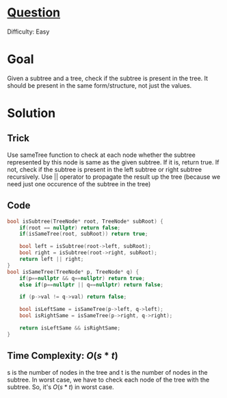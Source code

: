 # [Question](https://leetcode.com/problems/subtree-of-another-tree/)
Difficulty: Easy
# Goal
Given a subtree and a tree, check if the subtree is present in the tree. It should be present in the same form/structure, not just the values.
# Solution
## Trick
Use sameTree function to check at each node whether the subtree represented by this node is same as the given subtree. If it is, return true. If not, check if the subtree is present in the left subtree or right subtree recursively. Use || operator to propagate the result up the tree (because we need just one occurence of the subtree in the tree)
## Code
```cpp
bool isSubtree(TreeNode* root, TreeNode* subRoot) {
    if(root == nullptr) return false;
    if(isSameTree(root, subRoot)) return true;

    bool left = isSubtree(root->left, subRoot);
    bool right = isSubtree(root->right, subRoot);
    return left || right;
}
bool isSameTree(TreeNode* p, TreeNode* q) {
    if(p==nullptr && q==nullptr) return true;
    else if(p==nullptr || q==nullptr) return false;

    if (p->val != q->val) return false;

    bool isLeftSame = isSameTree(p->left, q->left);
    bool isRightSame = isSameTree(p->right, q->right);

    return isLeftSame && isRightSame;
}
```
## Time Complexity: $O(s*t)$
s is the number of nodes in the tree and t is the number of nodes in the subtree. In worst case, we have to check each node of the tree with the subtree. So, it's $O(s*t)$ in worst case.